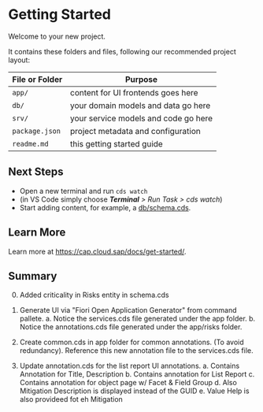 # Getting Started

Welcome to your new project.

It contains these folders and files, following our recommended project layout:

File or Folder | Purpose
---------|----------
`app/` | content for UI frontends goes here
`db/` | your domain models and data go here
`srv/` | your service models and code go here
`package.json` | project metadata and configuration
`readme.md` | this getting started guide


## Next Steps

- Open a new terminal and run `cds watch` 
- (in VS Code simply choose _**Terminal** > Run Task > cds watch_)
- Start adding content, for example, a [db/schema.cds](db/schema.cds).


## Learn More

Learn more at https://cap.cloud.sap/docs/get-started/.


## Summary
0. Added criticality in Risks entity in schema.cds

1. Generate UI via "Fiori Open Application Generator" from command pallete.
    a. Notice the services.cds file generated under the app folder.
    b. Notice the annotations.cds file generated under the app/risks folder.

2. Create common.cds in app folder for common annotations. (To avoid redundancy). Reference this new annotation file to the services.cds file.

3. Update annotation.cds for the list report UI annotations.
    a. Contains Annotation for Title, Description
    b. Contains annotation for List Report
    c. Contains annotation for object page w/ Facet & Field Group
    d. Also Mitigation Description is displayed instead of the GUID
    e. Value Help is also provideed fot eh Mitigation
